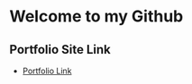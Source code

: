 # Welcome to my Github


## Portfolio Site Link

- [Portfolio Link](https://portfoliosite-0ka1.onrender.com)
